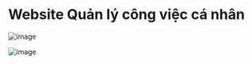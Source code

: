 # Website Quản lý công việc cá nhân
![image](https://github.com/user-attachments/assets/fc569758-a273-40bf-8c0b-b10cfcf7b568)

![image](https://github.com/user-attachments/assets/df6ca869-e625-42a4-8eec-542cb5db7f50)


